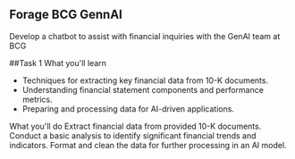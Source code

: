 ## Forage BCG GennAI
Develop a chatbot to assist with financial inquiries with the GenAI team at BCG


##Task 1
What you'll learn
- Techniques for extracting key financial data from 10-K documents.
- Understanding financial statement components and performance metrics.
- Preparing and processing data for AI-driven applications.

What you'll do
Extract financial data from provided 10-K documents.
Conduct a basic analysis to identify significant financial trends and indicators.
Format and clean the data for further processing in an AI model.
